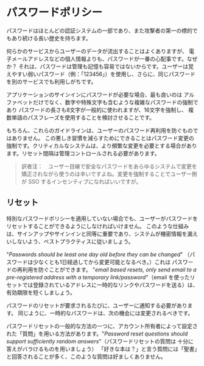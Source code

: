 パスワードポリシー
=================

パスワードはほとんどの認証システムの一部であり、また攻撃者の第一の標的でもあり続ける長い歴史を持ちます。

何らかのサービスからユーザーのデータが流出することはよくありますが、
電子メールアドレスなどの個人情報よりも、パスワードが一番の心配事です。なぜか？
それは、パスワードは管理も記憶も容易ではないからです。ユーザーは覚えやすい弱いパスワード（例：「123456」）を使用し、さらに、同じパスワードを別のサービスでも利用しがちです。

アプリケーションのサインインにパスワードが必要な場合、最も良いのは
アルファベットだけでなく、数字や特殊文字も含むような複雑なパスワードの強制であり
パスワードの長さも8文字が一般的に使われますが、16文字を強制し、
複数単語のパスフレーズを使用することを検討させることです。

もちろん、これらのガイドラインは、ユーザーのパスワード再利用を防ぐものではありません。
この悪しき習慣を減らすためにできることはパスワード変更の強制です。クリティカルなシステムは、より頻繁な変更を必要とする場合があります。リセット間隔は管理コントロールされる必要があります。
> 訳者注：　ユーザー目線で安全なパスワードをあらゆるシステムで変更を矯正されながら使うのは辛いですよね。変更を強制することでユーザー側が SSO するインセンティブになればいいですが。

## リセット

特別なパスワードポリシーを適用していない場合でも、ユーザーがパスワードをリセットすることができるようにしなければいけません。
このような仕組みは、サインアップやサインインと同等に重要であり、システムが機密情報を漏えいしないよう、ベストプラクティスに従いましょう。

"_Passwords should be least one day old before they can be changed_" （パスワードは少なくとも1日経過してから変更可能となるべき。）これは
パスワードの再利用を防ぐことができます。
"_email based resets, only send email to a pre-registered address with a temporary link/password_"（email を使ったリセットでは登録されているアドレスに一時的なリンクやパスワードを送る）は、有効期限を短くしましょう。

パスワードのリセットが要求されるたびに、ユーザーに通知する必要があります。
同じように、一時的なパスワードは、次の機会には変更されるべきです。

パスワードリセットの一般的な方法の一つに、アカウント所有者によって設定された「質問」を用いる方法があります。"_Password reset questions
should support sufficiently random answers_"（パスワードリセットの質問は
十分に答えがバラけるものを用いましょう）
「好きな本は？」と言う質問には「聖書」と回答されることが多く、このような質問は好ましくありません。
